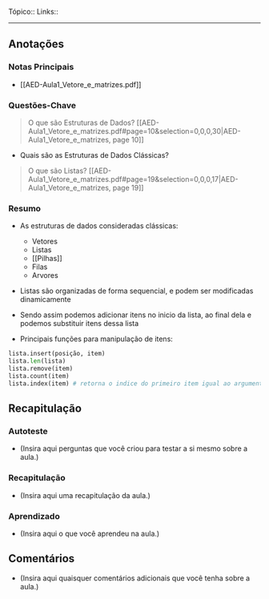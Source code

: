 Tópico::
Links::

---
## Anotações

### Notas Principais

- [[AED-Aula1_Vetore_e_matrizes.pdf]]

### Questões-Chave

> O que são Estruturas de Dados?
>   [[AED-Aula1_Vetore_e_matrizes.pdf#page=10&selection=0,0,0,30|AED-Aula1_Vetore_e_matrizes, page 10]]

- Quais são as Estruturas de Dados Clássicas? 


> O que são Listas?
> [[AED-Aula1_Vetore_e_matrizes.pdf#page=19&selection=0,0,0,17|AED-Aula1_Vetore_e_matrizes, page 19]]


### Resumo

- As estruturas de dados consideradas clássicas:  	
	- Vetores
	-  Listas
	- [[Pilhas]]
	- Filas 
	- Arvores

- Listas são organizadas de forma sequencial, e podem ser modificadas dinamicamente
- Sendo assim podemos adicionar itens no inicio da lista, ao final dela e podemos substituir itens dessa lista
- Principais funções para manipulação de itens:
```python
lista.insert(posição, item)
lista.len(lista)
lista.remove(item)
lista.count(item)
lista.index(item) # retorna o indice do primeiro item igual ao argumento
```

## Recapitulação

### Autoteste

- (Insira aqui perguntas que você criou para testar a si mesmo sobre a aula.)

### Recapitulação

- (Insira aqui uma recapitulação da aula.)

### Aprendizado

- (Insira aqui o que você aprendeu na aula.)

## Comentários

- (Insira aqui quaisquer comentários adicionais que você tenha sobre a aula.)


